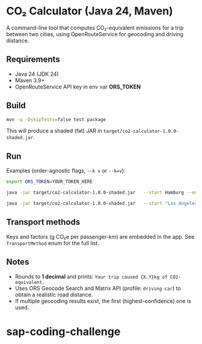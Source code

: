 # CO₂ Calculator (Java 24, Maven)

A command-line tool that computes CO₂-equivalent emissions for a trip between two cities, using OpenRouteService for geocoding and driving distance.

## Requirements
- Java 24 (JDK 24)
- Maven 3.9+
- OpenRouteService API key in env var **ORS_TOKEN**

## Build
```bash
mvn -q -DskipTests=false test package
```
This will produce a shaded (fat) JAR in `target/co2-calculator-1.0.0-shaded.jar`.

## Run
Examples (order-agnostic flags, `--k v` or `--k=v`):
```bash
export ORS_TOKEN=YOUR_TOKEN_HERE

java -jar target/co2-calculator-1.0.0-shaded.jar   --start Hamburg --end Berlin --transportation-method diesel-car-medium

java -jar target/co2-calculator-1.0.0-shaded.jar   --start "Los Angeles" --end "New York" --transportation-method=electric-car-large
```

## Transport methods
Keys and factors (g CO₂e per passenger-km) are embedded in the app. See `TransportMethod` enum for the full list.

## Notes
- Rounds to **1 decimal** and prints: `Your trip caused {X.Y}kg of CO2-equivalent.`
- Uses ORS Geocode Search and Matrix API (profile: `driving-car`) to obtain a realistic road distance.
- If multiple geocoding results exist, the first (highest-confidence) one is used.
# sap-coding-challenge
